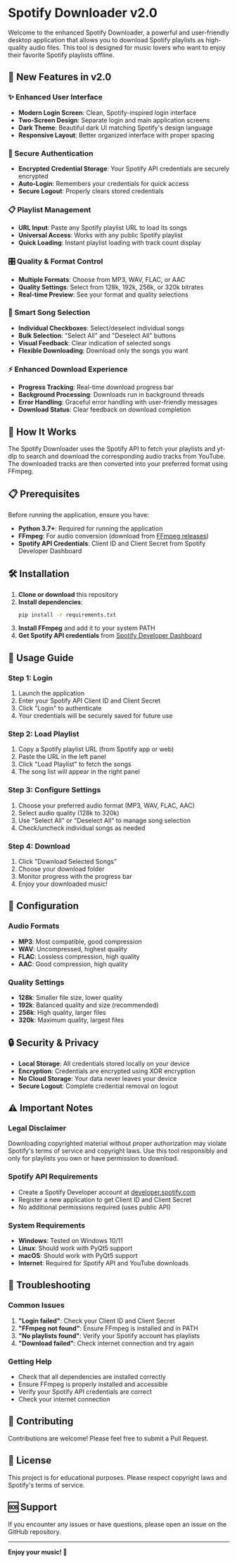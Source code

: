 # Spotify Downloader v2.0
Welcome to the enhanced Spotify Downloader, a powerful and user-friendly desktop application that allows you to download Spotify playlists as high-quality audio files. This tool is designed for music lovers who want to enjoy their favorite Spotify playlists offline.

## 🎵 New Features in v2.0

### ✨ Enhanced User Interface
- **Modern Login Screen**: Clean, Spotify-inspired login interface
- **Two-Screen Design**: Separate login and main application screens
- **Dark Theme**: Beautiful dark UI matching Spotify's design language
- **Responsive Layout**: Better organized interface with proper spacing

### 🔐 Secure Authentication
- **Encrypted Credential Storage**: Your Spotify API credentials are securely encrypted
- **Auto-Login**: Remembers your credentials for quick access
- **Secure Logout**: Properly clears stored credentials

### 📋 Playlist Management
- **URL Input**: Paste any Spotify playlist URL to load its songs
- **Universal Access**: Works with any public Spotify playlist
- **Quick Loading**: Instant playlist loading with track count display

### 🎛️ Quality & Format Control
- **Multiple Formats**: Choose from MP3, WAV, FLAC, or AAC
- **Quality Settings**: Select from 128k, 192k, 256k, or 320k bitrates
- **Real-time Preview**: See your format and quality selections

### 🎵 Smart Song Selection
- **Individual Checkboxes**: Select/deselect individual songs
- **Bulk Selection**: "Select All" and "Deselect All" buttons
- **Visual Feedback**: Clear indication of selected songs
- **Flexible Downloading**: Download only the songs you want

### ⚡ Enhanced Download Experience
- **Progress Tracking**: Real-time download progress bar
- **Background Processing**: Downloads run in background threads
- **Error Handling**: Graceful error handling with user-friendly messages
- **Download Status**: Clear feedback on download completion

## 🚀 How It Works
The Spotify Downloader uses the Spotify API to fetch your playlists and yt-dlp to search and download the corresponding audio tracks from YouTube. The downloaded tracks are then converted into your preferred format using FFmpeg.

## 📋 Prerequisites
Before running the application, ensure you have:

- **Python 3.7+**: Required for running the application
- **FFmpeg**: For audio conversion (download from [FFmpeg releases](https://github.com/BtbN/FFmpeg-Builds/releases))
- **Spotify API Credentials**: Client ID and Client Secret from Spotify Developer Dashboard

## 🛠️ Installation

1. **Clone or download** this repository
2. **Install dependencies**:
   ```bash
   pip install -r requirements.txt
   ```
3. **Install FFmpeg** and add it to your system PATH
4. **Get Spotify API credentials** from [Spotify Developer Dashboard](https://developer.spotify.com/dashboard)

## 🎯 Usage Guide

### Step 1: Login
1. Launch the application
2. Enter your Spotify API Client ID and Client Secret
3. Click "Login" to authenticate
4. Your credentials will be securely saved for future use

### Step 2: Load Playlist
1. Copy a Spotify playlist URL (from Spotify app or web)
2. Paste the URL in the left panel
3. Click "Load Playlist" to fetch the songs
4. The song list will appear in the right panel

### Step 3: Configure Settings
1. Choose your preferred audio format (MP3, WAV, FLAC, AAC)
2. Select audio quality (128k to 320k)
3. Use "Select All" or "Deselect All" to manage song selection
4. Check/uncheck individual songs as needed

### Step 4: Download
1. Click "Download Selected Songs"
2. Choose your download folder
3. Monitor progress with the progress bar
4. Enjoy your downloaded music!

## 🔧 Configuration

### Audio Formats
- **MP3**: Most compatible, good compression
- **WAV**: Uncompressed, highest quality
- **FLAC**: Lossless compression, high quality
- **AAC**: Good compression, high quality

### Quality Settings
- **128k**: Smaller file size, lower quality
- **192k**: Balanced quality and size (recommended)
- **256k**: High quality, larger files
- **320k**: Maximum quality, largest files

## 🔒 Security & Privacy
- **Local Storage**: All credentials stored locally on your device
- **Encryption**: Credentials are encrypted using XOR encryption
- **No Cloud Storage**: Your data never leaves your device
- **Secure Logout**: Complete credential removal on logout

## ⚠️ Important Notes

### Legal Disclaimer
Downloading copyrighted material without proper authorization may violate Spotify's terms of service and copyright laws. Use this tool responsibly and only for playlists you own or have permission to download.

### Spotify API Requirements
- Create a Spotify Developer account at [developer.spotify.com](https://developer.spotify.com)
- Register a new application to get Client ID and Client Secret
- No additional permissions required (uses public API)

### System Requirements
- **Windows**: Tested on Windows 10/11
- **Linux**: Should work with PyQt5 support
- **macOS**: Should work with PyQt5 support
- **Internet**: Required for Spotify API and YouTube downloads

## 🐛 Troubleshooting

### Common Issues
1. **"Login failed"**: Check your Client ID and Client Secret
2. **"FFmpeg not found"**: Ensure FFmpeg is installed and in PATH
3. **"No playlists found"**: Verify your Spotify account has playlists
4. **"Download failed"**: Check internet connection and try again

### Getting Help
- Check that all dependencies are installed correctly
- Ensure FFmpeg is properly installed and accessible
- Verify your Spotify API credentials are correct
- Check your internet connection

## 🤝 Contributing
Contributions are welcome! Please feel free to submit a Pull Request.

## 📄 License
This project is for educational purposes. Please respect copyright laws and Spotify's terms of service.

## 🆘 Support
If you encounter any issues or have questions, please open an issue on the GitHub repository.

---

**Enjoy your music! 🎵**
